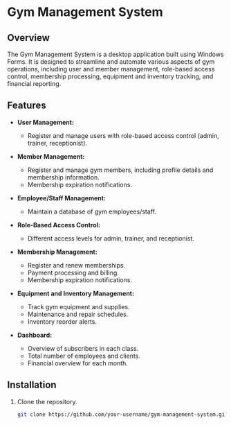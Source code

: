 # Gym Management System

## Overview

The Gym Management System is a desktop application built using Windows Forms. It is designed to streamline and automate various aspects of gym operations, including user and member management, role-based access control, membership processing, equipment and inventory tracking, and financial reporting.

## Features

- **User Management:**
  - Register and manage users with role-based access control (admin, trainer, receptionist).

- **Member Management:**
  - Register and manage gym members, including profile details and membership information.
  - Membership expiration notifications.

- **Employee/Staff Management:**
  - Maintain a database of gym employees/staff.

- **Role-Based Access Control:**
  - Different access levels for admin, trainer, and receptionist.

- **Membership Management:**
  - Register and renew memberships.
  - Payment processing and billing.
  - Membership expiration notifications.

- **Equipment and Inventory Management:**
  - Track gym equipment and supplies.
  - Maintenance and repair schedules.
  - Inventory reorder alerts.

- **Dashboard:**
  - Overview of subscribers in each class.
  - Total number of employees and clients.
  - Financial overview for each month.

## Installation

1. Clone the repository.
   ```bash
   git clone https://github.com/your-username/gym-management-system.git
